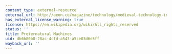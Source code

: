 ```yaml
---
content_type: external-resource
external_url: http://aeon.co/magazine/technology/medieval-technology-indistinguishable-from-magic/
has_external_license_warning: true
license: https://en.wikipedia.org/wiki/All_rights_reserved
status: ''
title: Preternatural Machines
uid: db6b80b8-28ac-4cfd-a543-a5ce03d6e5ff
wayback_url: ''
---
```

